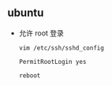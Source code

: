 ## ubuntu

- 允许 root 登录

  ```shell
  vim /etc/ssh/sshd_config
  
  PermitRootLogin yes
  
  reboot
  ```

### 